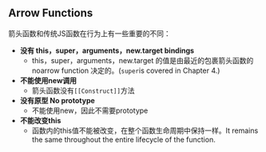 ## Arrow Functions

箭头函数和传统JS函数在行为上有一些重要的不同：

* **没有 this，super，arguments，new.target bindings**
  * this，super，arguments，new.target 的值是由最近的包裹箭头函数的 noarrow function 决定的。\(`super`is covered in Chapter 4.\)
* **不能使用new调用**
  * 箭头函数没有`[[Construct]]`方法
* **没有原型 No prototype**
  * 不能使用new，因此不需要prototype
* **不能改变this**
  * 函数内的this值不能被改变，在整个函数生命周期中保持一样。It remains the same throughout the entire lifecycle of the function.



